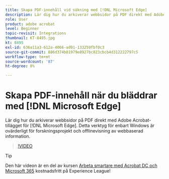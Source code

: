 ```yaml
---
title: Skapa PDF-innehåll vid sökning med [!DNL Microsoft Edge]
description: Lär dig hur du arkiverar webbsidor på PDF direkt med Adobe Acrobat-tillägget för [!DNL Microsoft Edge]
role: User
product: adobe acrobat
level: Beginner
topic-revisit: Integrations
thumbnail: KT-8495.jpg
kt: 8495
exl-id: 636a11a3-612a-4066-ad91-133259fbf0c3
source-git-commit: 886d374b81979e8927bc823cbcb4d312222797c5
workflow-type: tm+mt
source-wordcount: '87'
ht-degree: 0%

---
```


# Skapa PDF-innehåll när du bläddrar med [!DNL Microsoft Edge]

Lär dig hur du arkiverar webbsidor på PDF direkt med Adobe Acrobat-tillägget för [!DNL Microsoft Edge]. Detta verktyg för enbart Windows är ovärderligt för forskningsprojekt och offlinevisning av webbaserad information.

>[!VIDEO](https://video.tv.adobe.com/v/337248?hidetitle=true)

>[!TIP]
>
>Den här videon är en del av kursen [Arbeta smartare med Acrobat DC och Microsoft 365](https://experienceleague.adobe.com/?recommended=Acrobat-U-1-2021.microsoft365) kostnadsfritt på Experience League!
